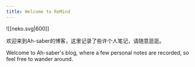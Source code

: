 ```yaml
---
title: Welcome to ReMind
---
```


![[neko.svg|600]]

欢迎来到Ah-saber的博客，这里记录了些许个人笔记，请随意逛逛。

Welcome to Ah-saber's blog, where a few personal notes are recorded, so feel free to wander around.

